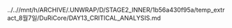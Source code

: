 ../..//mnt/h/ARCHIVE/.UNWRAP/D/STAGE2_INNER/1b56a430f95a/temp_extract_8월7일/DuRiCore/DAY13_CRITICAL_ANALYSIS.md